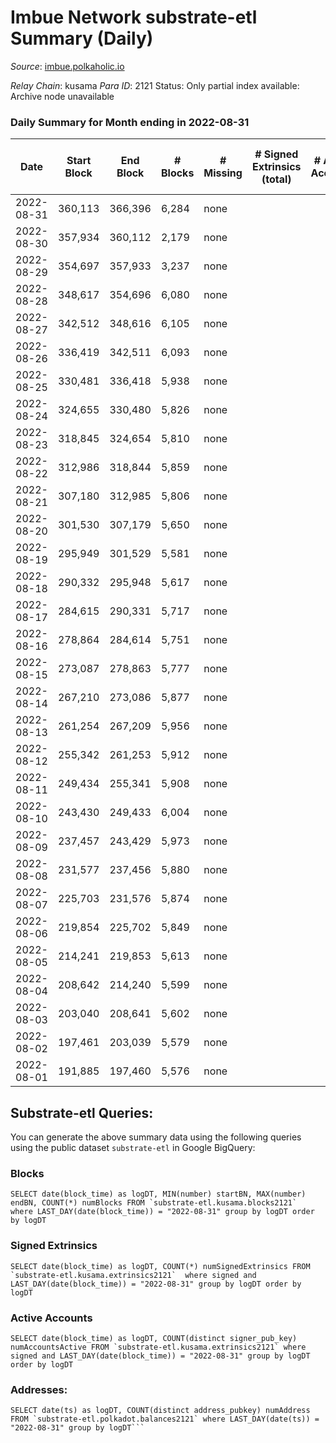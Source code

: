 # Imbue Network substrate-etl Summary (Daily)

_Source_: [imbue.polkaholic.io](https://imbue.polkaholic.io)

*Relay Chain*: kusama
*Para ID*: 2121
Status: Only partial index available: Archive node unavailable


### Daily Summary for Month ending in 2022-08-31


| Date | Start Block | End Block | # Blocks | # Missing | # Signed Extrinsics (total) | # Active Accounts | # Addresses with Balances | # Events | # Transfers | # XCM Transfers In | # XCM Transfers Out |
| ---- | ----------- | --------- | -------- | --------- | --------------------------- | ----------------- | ------------------------- | -------- | ----------- | ------------------ | ------------------- |
| 2022-08-31 | 360,113 | 366,396 | 6,284 | none  |  |  | 4 | 12,571 |   |   |   |
| 2022-08-30 | 357,934 | 360,112 | 2,179 | none  |  |  | 4 | 4,360 |   |   |   |
| 2022-08-29 | 354,697 | 357,933 | 3,237 | none  |  |  | 4 | 6,475 |   |   |   |
| 2022-08-28 | 348,617 | 354,696 | 6,080 | none  |  |  | 4 | 12,164 |   |   |   |
| 2022-08-27 | 342,512 | 348,616 | 6,105 | none  |  |  | 4 | 12,213 |   |   |   |
| 2022-08-26 | 336,419 | 342,511 | 6,093 | none  |  |  | 4 | 12,190 |   |   |   |
| 2022-08-25 | 330,481 | 336,418 | 5,938 | none  |  |  | 4 | 11,879 |   |   |   |
| 2022-08-24 | 324,655 | 330,480 | 5,826 | none  |  |  | 4 | 11,655 |   |   |   |
| 2022-08-23 | 318,845 | 324,654 | 5,810 | none  |  |  | 4 | 11,623 |   |   |   |
| 2022-08-22 | 312,986 | 318,844 | 5,859 | none  |  |  | 4 | 11,722 |   |   |   |
| 2022-08-21 | 307,180 | 312,985 | 5,806 | none  |  |  | 4 | 11,615 |   |   |   |
| 2022-08-20 | 301,530 | 307,179 | 5,650 | none  |  |  | 4 | 11,303 |   |   |   |
| 2022-08-19 | 295,949 | 301,529 | 5,581 | none  |  |  | 4 | 11,165 |   |   |   |
| 2022-08-18 | 290,332 | 295,948 | 5,617 | none  |  |  | 4 | 11,237 |   |   |   |
| 2022-08-17 | 284,615 | 290,331 | 5,717 | none  |  |  | 4 | 11,437 |   |   |   |
| 2022-08-16 | 278,864 | 284,614 | 5,751 | none  |  |  | 4 | 11,506 |   |   |   |
| 2022-08-15 | 273,087 | 278,863 | 5,777 | none  |  |  | 4 | 11,557 |   |   |   |
| 2022-08-14 | 267,210 | 273,086 | 5,877 | none  |  |  | 4 | 11,757 |   |   |   |
| 2022-08-13 | 261,254 | 267,209 | 5,956 | none  |  |  | 4 | 11,915 |   |   |   |
| 2022-08-12 | 255,342 | 261,253 | 5,912 | none  |  |  | 4 | 11,828 |   |   |   |
| 2022-08-11 | 249,434 | 255,341 | 5,908 | none  |  |  | 4 | 11,819 |   |   |   |
| 2022-08-10 | 243,430 | 249,433 | 6,004 | none  |  |  | 4 | 12,011 |   |   |   |
| 2022-08-09 | 237,457 | 243,429 | 5,973 | none  |  |  | 4 | 11,950 |   |   |   |
| 2022-08-08 | 231,577 | 237,456 | 5,880 | none  |  |  | 4 | 11,763 |   |   |   |
| 2022-08-07 | 225,703 | 231,576 | 5,874 | none  |  |  | 4 | 11,751 |   |   |   |
| 2022-08-06 | 219,854 | 225,702 | 5,849 | none  |  |  | 4 | 11,701 |   |   |   |
| 2022-08-05 | 214,241 | 219,853 | 5,613 | none  |  |  | 4 | 11,232 |   |   |   |
| 2022-08-04 | 208,642 | 214,240 | 5,599 | none  |  |  | 4 | 11,202 |   |   |   |
| 2022-08-03 | 203,040 | 208,641 | 5,602 | none  |  |  | 4 | 11,207 |   |   |   |
| 2022-08-02 | 197,461 | 203,039 | 5,579 | none  |  |  | 4 | 11,161 |   |   |   |
| 2022-08-01 | 191,885 | 197,460 | 5,576 | none  |  |  | 4 | 11,155 |   |   |   |

## Substrate-etl Queries:
You can generate the above summary data using the following queries using the public dataset `substrate-etl` in Google BigQuery:


### Blocks
```
SELECT date(block_time) as logDT, MIN(number) startBN, MAX(number) endBN, COUNT(*) numBlocks FROM `substrate-etl.kusama.blocks2121`  where LAST_DAY(date(block_time)) = "2022-08-31" group by logDT order by logDT
```


### Signed Extrinsics
```
SELECT date(block_time) as logDT, COUNT(*) numSignedExtrinsics FROM `substrate-etl.kusama.extrinsics2121`  where signed and LAST_DAY(date(block_time)) = "2022-08-31" group by logDT order by logDT
```


### Active Accounts
```
SELECT date(block_time) as logDT, COUNT(distinct signer_pub_key) numAccountsActive FROM `substrate-etl.kusama.extrinsics2121` where signed and LAST_DAY(date(block_time)) = "2022-08-31" group by logDT order by logDT
```


### Addresses:
```
SELECT date(ts) as logDT, COUNT(distinct address_pubkey) numAddress FROM `substrate-etl.polkadot.balances2121` where LAST_DAY(date(ts)) = "2022-08-31" group by logDT```

